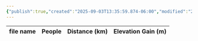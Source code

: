 ```yaml
---
{"publish":true,"created":"2025-09-03T13:35:59.874-06:00","modified":"2025-09-03T14:56:27.426-06:00","published":"2025-09-03T14:56:27.426-06:00","tags":["route"],"cssclasses":"","elevation":null,"region":"Crowsnest Pass","location":"49.6113594, -114.638306","DWYT":null,"Kane":"Moderate","completed":false}
---
```



| file name | People | Distance (km) | Elevation Gain (m) |
| --------- | ------ | ------------- | ------------------ |